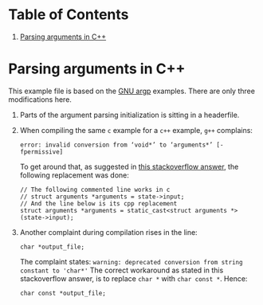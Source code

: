 
# Table of Contents

1.  [Parsing arguments in C++](#org4c1866b)


<a id="org4c1866b"></a>

# Parsing arguments in C++

This example file is based on the [GNU argp](https://www.gnu.org/software/libc/manual/html_node/Argp-Examples.html) examples.
There are only three modifications here.

1.  Parts of the argument parsing initialization is sitting in a
    headerfile.

2.  When compiling the same `c` example for a `c++` example, `g++`
    complains:

    `error: invalid conversion from ‘void*’ to ‘arguments*’ [-fpermissive]`

    To get around that, as suggested in [this stackoverflow answer](https://stackoverflow.com/a/51775591/6474744), the following replacement was done:

        // The following commented line works in c
        // struct arguments *arguments = state->input;
        // And the line below is its cpp replacement
        struct arguments *arguments = static_cast<struct arguments *>(state->input);

3.  Another complaint during compilation rises in the line:

    `char *output_file;`

    The complaint states: `warning: deprecated conversion from string
         constant to 'char*'` The correct workaround as stated in this
    stackoverflow answer, is to replace `char *` with `char const *`.
    Hence:

        char const *output_file;

